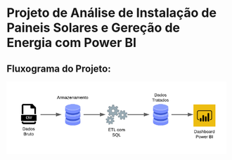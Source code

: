 # Projeto de Análise de Instalação de Paineis Solares e Gereção de Energia com Power BI

## Fluxograma do Projeto:

<img src='./img/workflow/workflow.png' width=500>